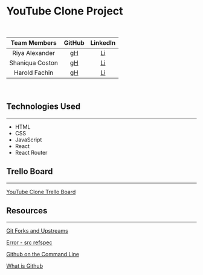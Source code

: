 # YouTube Clone Project

<br>

|  Team Members   |                 GitHub                 |                      LinkedIn                      |
| :-------------: | :------------------------------------: | :------------------------------------------------: |
| Riya Alexander  | [gH](https://github.com/riyaalexander) |  [Li](https://www.linkedin.com/in/riyaalexander/)  |
| Shaniqua Coston |   [gH](https://github.com/Shani4-1)    | [Li](https://www.linkedin.com/in/shaniqua-coston/) |
|  Harold Fachin  |  [gH](https://github.com/HaroldF415)   |   [Li](https://www.linkedin.com/in/haroldf415/)    |

<br>

## Technologies Used

---

- HTML
- CSS
- JavaScript
- React
- React Router

## Trello Board

---

[YouTube Clone Trello Board](https://trello.com/b/xVcVeqbu/youtube-clone-group-project)

## Resources

---

[Git Forks and Upstreams](https://www.atlassian.com/git/tutorials/git-forks-and-upstreams)

[Error - src refspec](https://www.freecodecamp.org/news/error-src-refspec-master-does-not-match-any-how-to-fix-in-git/)

[Github on the Command Line](https://cli.github.com/)

[What is Github](https://youtu.be/pBy1zgt0XPc)
